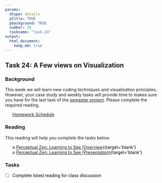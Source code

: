 ```yaml
---
params:
  dtype: details
  ptitle: TRUE
  pbackground: TRUE
  number: 24
  taskname: "task-24"
output:
  html_document:
    keep_md: true
---
```







## Task 24: A Few views on Visualization 
### Background 
This week we will learn new coding techniques and visualization principles.  However, your case study and weekly tasks will provide time to makes sure you have for the last task of the [semester project](https://byuistats.github.io/M335/project.html). Please complete the required reading.

 * [Homework Schedule](../homework_schedule.html)




<style>
ul {
   color: black;
   list-style-type: none;
   list-style-position: outside;

}

</style>


### Reading

This reading will help you complete the tasks below.

* o [Perceptual Zen:  Learning to See (Overview)](https://www.tableau.com/blog/stephen-few-data-visualization){target='blank'}
* o [Perceptual Zen:  Learning to See (Presentation)](http://conference.tableausoftware.com/2009/keynotes/stephen-few/Perceptual%20Zen%20Presentation%20-%20Print%20Version.pdf){target='blank'}


### Tasks


* [ ] Complete listed reading for class discussion



